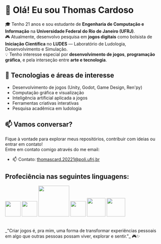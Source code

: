 # 👋 Olá! Eu sou Thomas Cardoso

🎓 Tenho 21 anos e sou estudante de **Engenharia de Computação e Informação** na **Universidade Federal do Rio de Janeiro (UFRJ)**.  
🎮 Atualmente, desenvolvo pesquisa em **jogos digitais** como bolsista de **Iniciação Científica** no **LUDES** — Laboratório de Ludologia, Desenvolvimento e Simulação.  
💡 Tenho interesse especial por **desenvolvimento de jogos**, **programação gráfica**, e pela interseção entre **arte e tecnologia**.

## 🚀 Tecnologias e áreas de interesse
- Desenvolvimento de jogos (Unity, Godot, Game Design, Ren'py)
- Computação gráfica e visualização
- Inteligência artificial aplicada a jogos
- Ferramentas criativas interativas
- Pesquisa acadêmica em ludologia

## 📫 Vamos conversar?
Fique à vontade para explorar meus repositórios, contribuir com ideias ou entrar em contato!  
Entre em contato comigo através do me email:

- 📫 Contato: thomascard.20221@poli.ufrj.br


## Profeciência nas seguintes linguagens:
<div>
<img src="https://github.com/thomascard2004/thomascard2004/assets/112047248/3aae9aca-cdcf-4639-95e3-f5c67614200b" width="50px">
<img src="https://github.com/thomascard2004/thomascard2004/assets/112047248/d3b47d0a-5edf-44c6-a363-ffb046823159" width="50px">
<img src="https://github.com/thomascard2004/thomascard2004/assets/112047248/96691d9c-5334-40a1-a644-b923435e7d0c" width="100px">
<img src="https://github.com/thomascard2004/thomascard2004/assets/112047248/913fb840-1356-4abc-9ef0-c894963fe38f" width="50px">
<img src="https://github.com/thomascard2004/thomascard2004/assets/112047248/775e00db-b8f2-47b3-9ff1-656bffd577e6" width="60px">
<img src="https://github.com/user-attachments/assets/7a25fff4-7b7e-443e-ac29-f5aa0c29cc47" width="60px">
</div>

<br>
<br>
_"Criar jogos é, pra mim, uma forma de transformar experiências pessoais em algo que outras pessoas possam viver, explorar e sentir."_ 🎮✨


  
